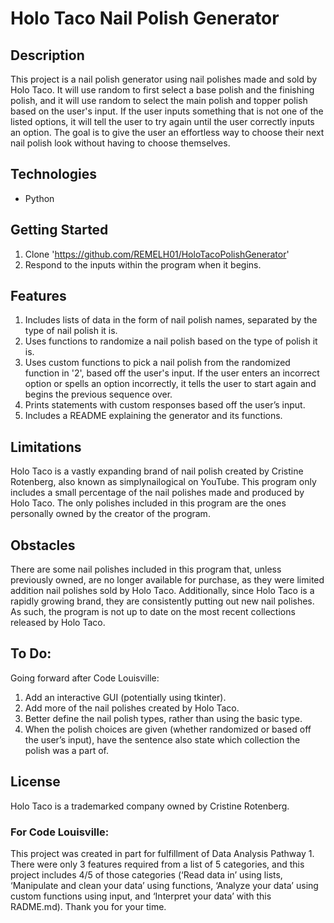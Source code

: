 # Holo Taco Nail Polish Generator 

## Description 
This project is a nail polish generator using nail polishes made and sold by Holo Taco. It will use random to first select a base polish and the finishing polish, and it will use random to select the main polish and topper polish based on the user's input. If the user inputs something that is not one of the listed options, it will tell the user to try again until the user correctly inputs an option. The goal is to give the user an effortless way to choose their next nail polish look without having to choose themselves. 

## Technologies 
- Python 

## Getting Started 
1. Clone 'https://github.com/REMELH01/HoloTacoPolishGenerator' 
2. Respond to the inputs within the program when it begins. 

## Features 
1. Includes lists of data in the form of nail polish names, separated by the type of nail polish it is. 
2. Uses functions to randomize a nail polish based on the type of polish it is. 
3. Uses custom functions to pick a nail polish from the randomized function in '2', based off the user's input. If the user enters an incorrect option or spells an option incorrectly, it tells the user to start again and begins the previous sequence over. 
4. Prints statements with custom responses based off the user’s input.  
5. Includes a README explaining the generator and its functions. 

## Limitations 
Holo Taco is a vastly expanding brand of nail polish created by Cristine Rotenberg, also known as simplynailogical on YouTube. This program only includes a small percentage of the nail polishes made and produced by Holo Taco. The only polishes included in this program are the ones personally owned by the creator of the program. 

## Obstacles 
There are some nail polishes included in this program that, unless previously owned, are no longer available for purchase, as they were limited addition nail polishes sold by Holo Taco. Additionally, since Holo Taco is a rapidly growing brand, they are consistently putting out new nail polishes. As such, the program is not up to date on the most recent collections released by Holo Taco. 

## To Do:
Going forward after Code Louisville: 
1. Add an interactive GUI (potentially using tkinter). 
2. Add more of the nail polishes created by Holo Taco. 
3. Better define the nail polish types, rather than using the basic type. 
4. When the polish choices are given (whether randomized or based off the user’s input), have the sentence also state which collection the polish was a part of. 

## License  
Holo Taco is a trademarked company owned by Cristine Rotenberg. 

### For Code Louisville: 
This project was created in part for fulfillment of Data Analysis Pathway 1. There were only 3 features required from a list of 5 categories, and this project includes 4/5 of those categories (‘Read data in’ using lists, ‘Manipulate and clean your data’ using functions, ‘Analyze your data’ using custom functions using input, and ‘Interpret your data’ with this RADME.md). Thank you for your time. 